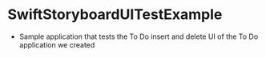 # SwiftStoryboardUITestExample

- Sample application that tests the To Do insert and delete UI of the To Do application we created
